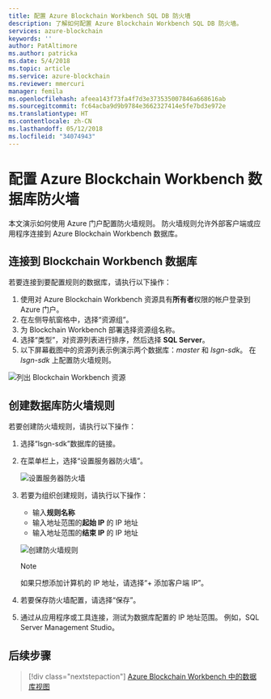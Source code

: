 ```yaml
---
title: 配置 Azure Blockchain Workbench SQL DB 防火墙
description: 了解如何配置 Azure Blockchain Workbench SQL DB 防火墙。
services: azure-blockchain
keywords: ''
author: PatAltimore
ms.author: patricka
ms.date: 5/4/2018
ms.topic: article
ms.service: azure-blockchain
ms.reviewer: mmercuri
manager: femila
ms.openlocfilehash: afeea143f73fa4f7d3e373535007846a668616ab
ms.sourcegitcommit: fc64acba9d9b9784e3662327414e5fe7bd3e972e
ms.translationtype: HT
ms.contentlocale: zh-CN
ms.lasthandoff: 05/12/2018
ms.locfileid: "34074943"
---
```

# <a name="configure-the-azure-blockchain-workbench-database-firewall"></a>配置 Azure Blockchain Workbench 数据库防火墙

本文演示如何使用 Azure 门户配置防火墙规则。 防火墙规则允许外部客户端或应用程序连接到 Azure Blockchain Workbench 数据库。

## <a name="connect-to-the-blockchain-workbench-database"></a>连接到 Blockchain Workbench 数据库

若要连接到要配置规则的数据库，请执行以下操作：

1. 使用对 Azure Blockchain Workbench 资源具有**所有者**权限的帐户登录到 Azure 门户。
2. 在左侧导航窗格中，选择“资源组”。
3. 为 Blockchain Workbench 部署选择资源组名称。
4. 选择“类型”，对资源列表进行排序，然后选择 **SQL Server**。
5. 以下屏幕截图中的资源列表示例演示两个数据库：*master* 和 *lsgn-sdk*。 在 *lsgn-sdk* 上配置防火墙规则。

![列出 Blockchain Workbench 资源](media/blockchain-workbench-database-firewall/list-database-resources.png)

## <a name="create-a-database-firewall-rule"></a>创建数据库防火墙规则

若要创建防火墙规则，请执行以下操作：

1. 选择“lsgn-sdk”数据库的链接。
2. 在菜单栏上，选择“设置服务器防火墙”。

   ![设置服务器防火墙](media/blockchain-workbench-database-firewall/configure-server-firewall.png)

3. 若要为组织创建规则，请执行以下操作：

   * 输入**规则名称**
   * 输入地址范围的**起始 IP** 的 IP 地址
   * 输入地址范围的**结束 IP** 的 IP 地址

   ![创建防火墙规则](media/blockchain-workbench-database-firewall/create-firewall-rule.png)

    > [!NOTE]
    > 如果只想添加计算机的 IP 地址，请选择“+ 添加客户端 IP”。
        
1. 若要保存防火墙配置，请选择“保存”。
2. 通过从应用程序或工具连接，测试为数据库配置的 IP 地址范围。 例如，SQL Server Management Studio。

## <a name="next-steps"></a>后续步骤

> [!div class="nextstepaction"]
> [Azure Blockchain Workbench 中的数据库视图](blockchain-workbench-database-views.md)